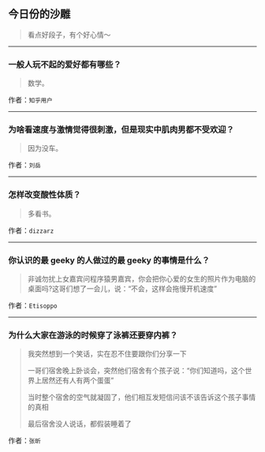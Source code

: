 ## 今日份的沙雕

> 看点好段子，有个好心情～


 
---

### 一般人玩不起的爱好都有哪些？

> 数学。


作者：`知乎用户`

---

### 为啥看速度与激情觉得很刺激，但是现实中肌肉男都不受欢迎？

> 因为没车。


作者：`刘岳`

---

### 怎样改变酸性体质？

> 多看书。


作者：`dizzarz`

---

### 你认识的最 geeky 的人做过的最 geeky 的事情是什么？

> 非诚勿扰上女嘉宾问程序猿男嘉宾，你会把你心爱的女生的照片作为电脑的桌面吗?这哥们想了一会儿，说：“不会，这样会拖慢开机速度”


作者：`Etisoppo`

---

### 为什么大家在游泳的时候穿了泳裤还要穿内裤？

> 我突然想到一个笑话，实在忍不住要跟你们分享一下
> 
> 一哥们宿舍晚上卧谈会，突然他们宿舍有个孩子说：“你们知道吗，这个世界上居然还有人有两个蛋蛋”
> 
> 当时整个宿舍的空气就凝固了，他们相互发短信问该不该告诉这个孩子事情的真相
> 
> 最后宿舍没人说话，都假装睡着了


作者：`张昕`
